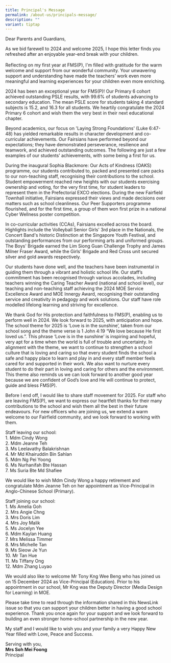 ```yaml
---
title: Principal's Message
permalink: /about-us/principals-message/
description: ""
variant: tiptap
---
```

<p>Dear Parents and Guardians,</p>
<p>As we bid farewell to 2024 and welcome 2025, I hope this letter finds
you refreshed after an enjoyable year-end break with your children.
<br>
<br>Reflecting on my first year at FMS(P), I'm filled with gratitude for the
warm welcome and support from our wonderful community. Your unwavering
support and understanding have made the teachers’ work even more meaningful
and learning experiences for your children even more enriching.</p>
<p>2024 has been an exceptional year for FMS(P)! Our Primary 6 cohort achieved
outstanding PSLE results, with 99.6% of students advancing to secondary
education. The mean PSLE score for students taking 4 standard subjects
is 15.2, and 16.3 for all students. We heartily congratulate the 2024 Primary
6 cohort and wish them the very best in their next educational chapter.</p>
<p>Beyond academics, our focus on 'Laying Strong Foundations' (Luke 6:47-48)
has yielded remarkable results in character development and co-curricular
achievements. Our Fairsians have performed beyond our expectations; they
have demonstrated perseverance, resilience and teamwork, and achieved outstanding
outcomes. The following are just a few examples of our students’ achievements,
with some being a first for us.</p>
<p>During the inaugural Sophia Blackmore: Our Acts of Kindness (OAKS) programme,
our students contributed to, packed and presented care packs to our non-teaching
staff, recognising their contributions to the school. Student empowerment
reached new heights with our students exercising ownership and voting,
for the very first time, for student leaders to represent them in the Prefectorial
EXCO elections. During the new Fairfield Townhall initiative, Fairsians
expressed their views and made decisions over matters such as school cleanliness.
Our Peer Supporters programme flourished, and for the first time, a group
of them won first prize in a national Cyber Wellness poster competition.</p>
<p>In co-curricular activities (CCAs), Fairsians excelled across the board.
Highlights include the Volleyball Senior Girls' 3rd place in the Nationals,
the Concert Band's historic Distinction at the Singapore Youth Festival,
and outstanding performances from our performing arts and uniformed groups.
The Boys' Brigade earned the Lim Siong Guan Challenge Trophy and James
Milner Fraser Award, while the Girls' Brigade and Red Cross unit secured
silver and gold awards respectively.</p>
<p>Our students have done well, and the teachers have been instrumental in
guiding them through a vibrant and holistic school life. Our staff’s commitment
has been recognised through various accolades, including teachers winning
the Caring Teacher Award (national and school level), our teaching and
non-teaching staff achieving the 2024 MOE Service Excellence Award and
MOE Innergy Award, recognising their outstanding service and creativity
in pedagogy and work solutions. Our staff have role modelled lifelong learning
and striving for excellence.</p>
<p>We thank God for His protection and faithfulness to FMS(P), enabling us
to perform well in 2024. We look forward to 2025, with anticipation and
hope. The school theme for 2025 is ‘Love is in the sunshine’, taken from
our school song and the theme verse is 1 John 4:19 “We love because He
first loved us.”. This phrase ‘Love is in the sunshine’ is inspiring and
hopeful, very apt for a time when the world is full of trouble and uncertainty.
In alignment with the theme, we want to continue to strengthen a school
culture that is loving and caring so that every student finds the school
a safe and happy place to learn and play in and every staff member feels
cared for and supported in their work. We also want to nurture every student
to do their part in loving and caring for others and the environment. This
theme also reminds us we can look forward to another good year because
we are confident of God’s love and He will continue to protect, guide and
bless FMS(P).</p>
<p>Before I end off, I would like to share staff movement for 2025. For staff
who are leaving FMS(P), we want to express our heartfelt thanks for their
many contributions to the school and wish them all the best in their future
endeavours. For new officers who are joining us, we extend a warm welcome
to our Fairfield community, and we look forward to working with them.</p>
<p>Staff leaving our school:
<br>1. Mdm Cindy Wong
<br>2. Mdm Jeanne Teh
<br>3. Ms Leelavathy Balakrishnan
<br>4. Mr Md Khairuddin Bin Sahlan
<br>5. Mdm Ng Pei Yoong
<br>6. Ms Nurhanifah Bte Hassan
<br>7. Ms Suria Bte Md Shafiee</p>
<p>We would like to wish Mdm Cindy Wong a happy retirement and congratulate
Mdm Jeanne Teh on her appointment as Vice-Principal in Anglo-Chinese School
(Primary).</p>
<p>Staff joining our school:
<br>1. Ms Amelia Goh
<br>2. Mrs Angie Chng
<br>3. Mrs Doris Lim
<br>4. Mrs Joy Malik
<br>5. Ms Jocelyn Yee
<br>6. Mdm Kaylan Huang
<br>7. Mrs Melissa Timmer
<br>8. Mrs Michelle Tan
<br>9. Ms Sieow Je Yun
<br>10. Mr Tan Hue
<br>11. Ms Tiffany Ong
<br>12. Mdm Zhang Luyao</p>
<p>We would also like to welcome Mr Tony Kng Wee Beng who has joined us on
15 December 2024 as Vice-Principal (Education). Prior to his appointment
in our school, Mr Kng was the Deputy Director (Media Design for Learning)
in MOE.</p>
<p>Please take time to read through the information shared in this NewsLink
issue so that you can support your children better in having a good school
experience. Thank you once again for your support and we look forward to
building an even stronger home-school partnership in the new year.</p>
<p>My staff and I would like to wish you and your family a very Happy New
Year filled with Love, Peace and Success.</p>
<p>Serving with you,
<br><strong>Mrs Soh Mei Foong</strong> 
<br>Principal</p>
<p></p>